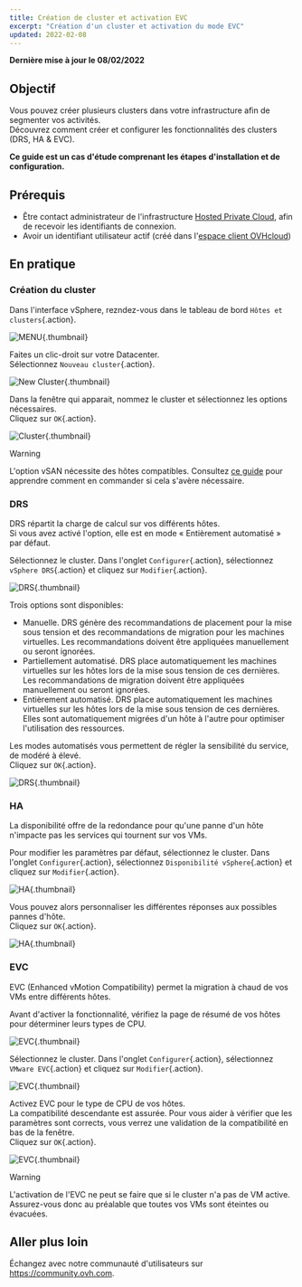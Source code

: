 ```yaml
---
title: Création de cluster et activation EVC
excerpt: "Création d'un cluster et activation du mode EVC"
updated: 2022-02-08
---
```


**Dernière mise à jour le 08/02/2022**

## Objectif

Vous pouvez créer plusieurs clusters dans votre infrastructure afin de segmenter vos activités.<br>
Découvrez comment créer et configurer les fonctionnalités des clusters (DRS, HA & EVC).

**Ce guide est un cas d'étude comprenant les étapes d'installation et de configuration.**

## Prérequis

- Être contact administrateur de l'infrastructure [Hosted Private Cloud](https://www.ovhcloud.com/fr-ca/enterprise/products/hosted-private-cloud/), afin de recevoir les identifiants de connexion.
- Avoir un identifiant utilisateur actif (créé dans l'[espace client OVHcloud](https://ca.ovh.com/auth/?action=gotomanager&from=https://www.ovh.com/ca/fr/&ovhSubsidiary=qc))

## En pratique

### Création du cluster

Dans l'interface vSphere, rezndez-vous dans le tableau de bord `Hôtes et clusters`{.action}.

![MENU](images/en01dash.png){.thumbnail}

Faites un clic-droit sur votre Datacenter.<br>
Sélectionnez `Nouveau cluster`{.action}.

![New Cluster](images/en02newcluster.png){.thumbnail}

Dans la fenêtre qui apparait, nommez le cluster et sélectionnez les options nécessaires.<br>
Cliquez sur `OK`{.action}.

![Cluster](images/en03cluster.png){.thumbnail}

> [!warning]
>
> L'option vSAN nécessite des hôtes compatibles. Consultez [ce guide](/pages/cloud/private-cloud/manager_ovh_private_cloud) pour apprendre comment en commander si cela s'avère nécessaire.
> 

### DRS

DRS répartit la charge de calcul sur vos différents hôtes.<br>
Si vous avez activé l'option, elle est en mode « Entièrement automatisé » par défaut.

Sélectionnez le cluster. Dans l'onglet `Configurer`{.action}, sélectionnez `vSphere DRS`{.action} et cliquez sur `Modifier`{.action}.

![DRS](images/en04drsedit.png){.thumbnail}

Trois options sont disponibles:

- Manuelle. DRS génère des recommandations de placement pour la mise sous tension et des recommandations de migration pour les machines virtuelles. Les recommandations doivent être appliquées manuellement ou seront ignorées.
- Partiellement automatisé. DRS place automatiquement les machines virtuelles sur les hôtes lors de la mise sous tension de ces dernières. Les recommandations de migration doivent être appliquées manuellement ou seront ignorées.
- Entièrement automatisé. DRS place automatiquement les machines virtuelles sur les hôtes lors de la mise sous tension de ces dernières. Elles sont automatiquement migrées d'un hôte à l'autre pour optimiser l'utilisation des ressources.

Les modes automatisés vous permettent de régler la sensibilité du service, de modéré à élevé.<br>
Cliquez sur `OK`{.action}.

![DRS](images/en05drs.png){.thumbnail}

### HA

La disponibilité offre de la redondance pour qu'une panne d'un hôte n'impacte pas les services qui tournent sur vos VMs.<br>

Pour modifier les paramètres par défaut, sélectionnez le cluster. Dans l'onglet `Configurer`{.action}, sélectionnez `Disponibilité vSphere`{.action} et cliquez sur `Modifier`{.action}.

![HA](images/en06haedit.png){.thumbnail}

Vous pouvez alors personnaliser les différentes réponses aux possibles pannes d'hôte.<br>
Cliquez sur `OK`{.action}.

![HA](images/en07ha.png){.thumbnail}

### EVC

EVC (Enhanced vMotion Compatibility) permet la migration à chaud de vos VMs entre différents hôtes.

Avant d'activer la fonctionnalité, vérifiez la page de résumé de vos hôtes pour déterminer leurs types de CPU.

![EVC](images/en10host.png){.thumbnail}

Sélectionnez le cluster. Dans l'onglet `Configurer`{.action}, sélectionnez `VMware EVC`{.action} et cliquez sur `Modifier`{.action}.

![EVC](images/en08EVCedit.png){.thumbnail}

Activez EVC pour le type de CPU de vos hôtes.<br>
La compatibilité descendante est assurée. Pour vous aider à vérifier que les paramètres sont corrects, vous verrez une validation de la compatibilité en bas de la fenêtre.<br>
Cliquez sur `OK`{.action}.

![EVC](images/en09EVC.png){.thumbnail}

> [!warning]
>
> L'activation de l'EVC ne peut se faire que si le cluster n'a pas de VM active. Assurez-vous donc au préalable que toutes vos VMs sont éteintes ou évacuées. 
>

## Aller plus loin

Échangez avec notre communauté d'utilisateurs sur <https://community.ovh.com>.

